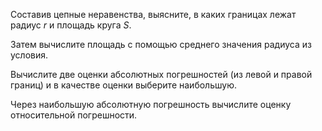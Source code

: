 Составив цепные неравенства, выясните, в каких границах лежат радиус $r$ и площадь круга $S$.

Затем вычислите площадь с помощью среднего значения радиуса из условия.

Вычислите две оценки абсолютных погрешностей (из левой и правой границ) и в качестве оценки выберите наибольшую.

Через наибольшую абсолютную погрешность вычислите оценку относительной погрешности.